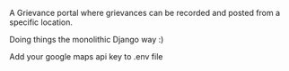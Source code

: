 A Grievance portal where grievances can be recorded and posted from a specific location. 

Doing things the monolithic Django way :) 


Add your google maps api key to .env file 